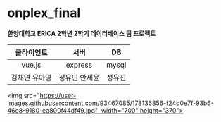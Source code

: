 # onplex_final

**한양대학교 ERICA 2학년 2학기 데이터베이스 팀 프로젝트**

|클라이언트|서버|DB| 
|:---:|:---:|:---:| 
|vue.js|express|mysql| 
|김채연 유아영|정유민 안세윤|정유진| 

<img src="https://user-images.githubusercontent.com/93467085/178136856-f24d0e7f-93b6-46e8-9180-ea800f44df49.jpg"  width="700" height="370">
